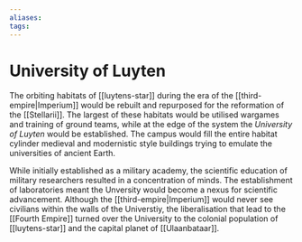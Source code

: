 ```yaml
---
aliases:
tags:
---
```


# University of Luyten

The orbiting habitats of [[luytens-star]] during the era of the [[third-empire|Imperium]] would be rebuilt and repurposed for the reformation of the [[Stellarii]]. The largest of these habitats would be utilised wargames and training of ground teams, while at the edge of the system the *University of Luyten* would be established. The campus would fill the entire habitat cylinder medieval and modernistic style buildings trying to emulate the universities of ancient Earth.   

While initially established as a military academy, the scientific education of military researchers resulted in a concentration of minds. The establishment of laboratories meant the Unversity would become a nexus for scientific advancement. Although the [[third-empire|Imperium]] would never see civilians within the walls of the Universtiy, the liberalisation that lead to the [[Fourth Empire]] turned over the University to the colonial population of [[luytens-star]] and the capital planet of [[Ulaanbataar]].  